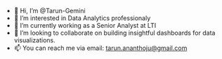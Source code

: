 - 👋 Hi, I’m @Tarun-Gemini
- 👀 I’m interested in Data Analytics professionaly
- 🌱 I’m currently working as a Senior Analyst at LTI
- 💞️ I’m looking to collaborate on building insightful dashboards for data visualizations.
- 📫 You can reach me via email: tarun.ananthoju@gmail.com

<!---
Tarun-Gemini/Tarun-Gemini is a ✨ special ✨ repository because its `README.md` (this file) appears on your GitHub profile.
You can click the Preview link to take a look at your changes.
--->
